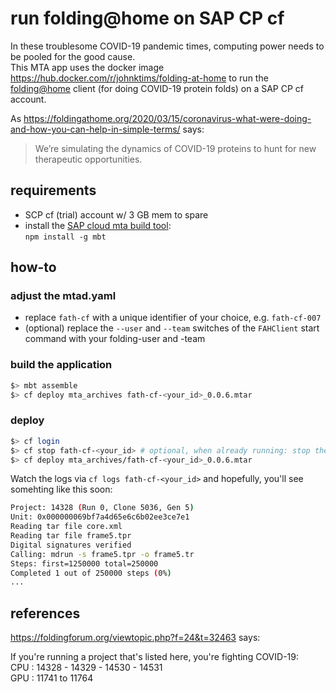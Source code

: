 # run folding@home on SAP CP cf

In these troublesome COVID-19 pandemic times, computing power needs to be pooled for the good cause.  
This MTA app uses the docker image https://hub.docker.com/r/johnktims/folding-at-home to run the [folding@home](https://foldingathome.org) client (for doing COVID-19 protein folds) on a SAP CP cf account.  

As https://foldingathome.org/2020/03/15/coronavirus-what-were-doing-and-how-you-can-help-in-simple-terms/ says:

> We’re simulating the dynamics of COVID-19 proteins to hunt for new therapeutic opportunities.

## requirements

- SCP cf (trial) account w/ 3 GB mem to spare
- install the [SAP cloud mta build tool](https://github.com/SAP/cloud-mta-build-tool):  
  `npm install -g mbt`

## how-to

### adjust the mtad.yaml

- replace `fath-cf` with a unique identifier of your choice, e.g. `fath-cf-007`
- (optional) replace the `--user` and `--team` switches of the `FAHClient` start command with your folding-user and -team

### build the application

```bash
$> mbt assemble
$> cf deploy mta_archives fath-cf-<your_id>_0.0.6.mtar
```

### deploy

```bash
$> cf login
$> cf stop fath-cf-<your_id> # optional, when already running: stop the current app
$> cf deploy mta_archives/fath-cf-<your_id>_0.0.6.mtar
```

Watch the logs via `cf logs fath-cf-<your_id>` and hopefully, you'll see somehting like this soon:

```bash
Project: 14328 (Run 0, Clone 5036, Gen 5)
Unit: 0x000000069bf7a4d65e6c6b02ee3ce7e1
Reading tar file core.xml
Reading tar file frame5.tpr
Digital signatures verified
Calling: mdrun -s frame5.tpr -o frame5.tr
Steps: first=1250000 total=250000
Completed 1 out of 250000 steps (0%)
...
```

## references

https://foldingforum.org/viewtopic.php?f=24&t=32463 says:

  If you're running a project that's listed here, you're fighting COVID-19:  
  CPU : 14328 - 14329 - 14530 - 14531  
  GPU : 11741 to 11764

